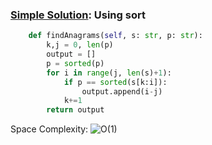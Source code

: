 ### [Simple Solution](/Array/FindAllAnagramsInString/basic_sol.py): Using sort

```python
    def findAnagrams(self, s: str, p: str):
        k,j = 0, len(p)
        output = []
        p = sorted(p)
        for i in range(j, len(s)+1):
            if p == sorted(s[k:i]):
                output.append(i-j)
            k+=1
        return output
```

Space Complexity: ![O(1)](<https://latex.codecogs.com/svg.image?\inline&space;O(1)>)